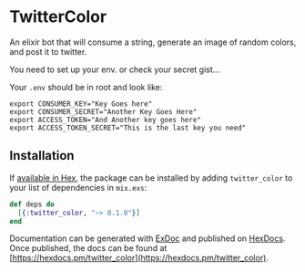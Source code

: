 # TwitterColor

An elixir bot that will consume a string, generate an image of random colors, and post it to twitter.

You need to set up your env. or check your secret gist...

Your `.env` should be in root and look like:

```
export CONSUMER_KEY="Key Goes here"
export CONSUMER_SECRET="Another Key Goes Here"
export ACCESS_TOKEN="And Another key goes here"
export ACCESS_TOKEN_SECRET="This is the last key you need"
```


## Installation

If [available in Hex](https://hex.pm/docs/publish), the package can be installed
by adding `twitter_color` to your list of dependencies in `mix.exs`:

```elixir
def deps do
  [{:twitter_color, "~> 0.1.0"}]
end
```

Documentation can be generated with [ExDoc](https://github.com/elixir-lang/ex_doc)
and published on [HexDocs](https://hexdocs.pm). Once published, the docs can
be found at [https://hexdocs.pm/twitter_color](https://hexdocs.pm/twitter_color).

